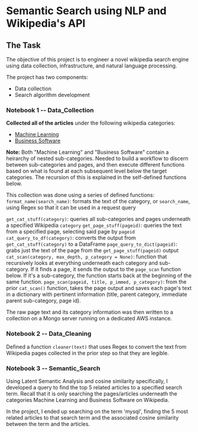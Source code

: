 # Semantic Search using NLP and Wikipedia's API

## The Task

The objective of this project is to engineer a novel wikipedia search engine using data collection, infrastructure, and natural language processing.

The project has two components:
- Data collection
- Search algorithm development


### Notebook 1 -- Data_Collection

**Collected all of the articles** under the following wikipedia categories:

* [Machine Learning](https://en.wikipedia.org/wiki/Category:Machine_learning)
* [Business Software](https://en.wikipedia.org/wiki/Category:Business_software)

**Note:** Both "Machine Learning" and "Business Software" contain a heirarchy of nested sub-categories. Needed to build a workflow to discern between sub-categories and pages, and then execute different functions based on what is found at each subsequent level below the target categories. The recursion of this is explained in the self-defined functions below.

This collection was done using a series of defined functions:
`format_name(search_name)`: formats the text of the category, or `search_name`, using Regex so that it can be used in a request query

`get_cat_stuff(category)`: queries all sub-categories and pages underneath a specified Wikipedia `category`
`get_page_stuff(pageid)`: queries the text from a specified page, selecting said page by `pageid`
`cat_query_to_df(category)`: converts the output from `get_cat_stuff(category)` to a DataFrame
`page_query_to_dict(pageid)`: grabs just the text of the page from the `get_page_stuff(pageid)` output
`cat_scan(category, max_depth, p_category = None)`: function that recursively looks at everything underneath each category and sub-category. If it finds a page, it sends the output to the `page_scan` function below. If it's a sub-category, the function starts back at the beginning of the same function.
`page_scan(pageid, title, p_immed, p_category)`: from the prior `cat_scan()` function, takes the page output and saves each page's text in a dictionary with pertinent information (title, parent category, immediate parent sub-category, page id).

The raw page text and its category information was then written to a collection on a Mongo server running on a dedicated AWS instance.


### Notebook 2 -- Data_Cleaning

Defined a function `cleaner(text)` that uses Regex to convert the text from Wikipedia pages collected in the prior step so that they are legible. 


### Notebook 3 -- Semantic_Search

Using Latent Semantic Analysis and cosine similarity specifically, I developed a query to find the top 5 related articles to a specified search term. Recall that it is only searching the pages/articles underneath the categories Machine Learning and Business Software on Wikipedia.

In the project, I ended up searching on the term 'mysql', finding the 5 most related articles to that search term and the associated cosine similarity between the term and the articles.


